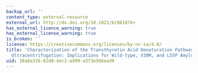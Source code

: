 ```yaml
---
backup_url: ''
content_type: external-resource
external_url: http://dx.doi.org/10.1021/bi981876+
has_external_licence_warning: true
has_external_license_warning: true
is_broken: ''
license: https://creativecommons.org/licenses/by-nc-sa/4.0/
title: 'Characterization of the Transthyretin Acid Denaturation Pathways by Analytical
  Ultracentrifugation: Implications for Wild-type, V30M, and L55P Amyloid Fibril Formation'
uid: 38a6e326-82d0-4ec2-a499-a3f3e566ead9
---
```

